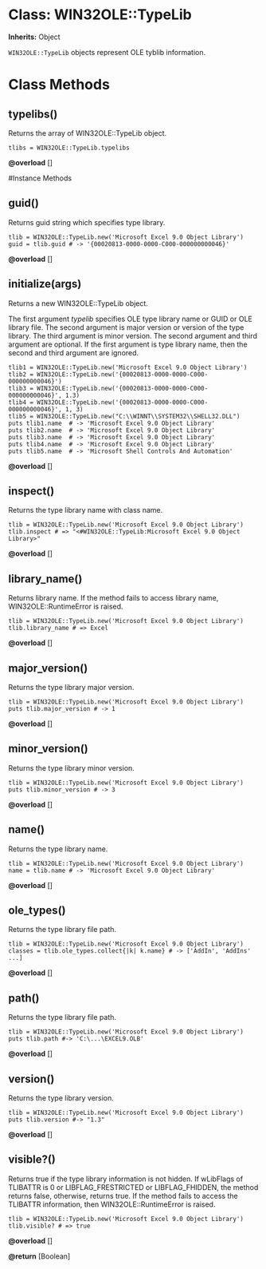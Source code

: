 # Class: WIN32OLE::TypeLib
**Inherits:** Object
    

`WIN32OLE::TypeLib` objects represent OLE tyblib information.


# Class Methods
## typelibs() [](#method-c-typelibs)
Returns the array of WIN32OLE::TypeLib object.

    tlibs = WIN32OLE::TypeLib.typelibs
**@overload** [] 


#Instance Methods
## guid() [](#method-i-guid)
Returns guid string which specifies type library.

    tlib = WIN32OLE::TypeLib.new('Microsoft Excel 9.0 Object Library')
    guid = tlib.guid # -> '{00020813-0000-0000-C000-000000000046}'

**@overload** [] 

## initialize(args) [](#method-i-initialize)
Returns a new WIN32OLE::TypeLib object.

The first argument *typelib*  specifies OLE type library name or GUID or OLE
library file. The second argument is major version or version of the type
library. The third argument is minor version. The second argument and third
argument are optional. If the first argument is type library name, then the
second and third argument are ignored.

    tlib1 = WIN32OLE::TypeLib.new('Microsoft Excel 9.0 Object Library')
    tlib2 = WIN32OLE::TypeLib.new('{00020813-0000-0000-C000-000000000046}')
    tlib3 = WIN32OLE::TypeLib.new('{00020813-0000-0000-C000-000000000046}', 1.3)
    tlib4 = WIN32OLE::TypeLib.new('{00020813-0000-0000-C000-000000000046}', 1, 3)
    tlib5 = WIN32OLE::TypeLib.new("C:\\WINNT\\SYSTEM32\\SHELL32.DLL")
    puts tlib1.name  # -> 'Microsoft Excel 9.0 Object Library'
    puts tlib2.name  # -> 'Microsoft Excel 9.0 Object Library'
    puts tlib3.name  # -> 'Microsoft Excel 9.0 Object Library'
    puts tlib4.name  # -> 'Microsoft Excel 9.0 Object Library'
    puts tlib5.name  # -> 'Microsoft Shell Controls And Automation'

**@overload** [] 

## inspect() [](#method-i-inspect)
Returns the type library name with class name.

    tlib = WIN32OLE::TypeLib.new('Microsoft Excel 9.0 Object Library')
    tlib.inspect # => "<#WIN32OLE::TypeLib:Microsoft Excel 9.0 Object Library>"

**@overload** [] 

## library_name() [](#method-i-library_name)
Returns library name. If the method fails to access library name,
WIN32OLE::RuntimeError is raised.

    tlib = WIN32OLE::TypeLib.new('Microsoft Excel 9.0 Object Library')
    tlib.library_name # => Excel

**@overload** [] 

## major_version() [](#method-i-major_version)
Returns the type library major version.

    tlib = WIN32OLE::TypeLib.new('Microsoft Excel 9.0 Object Library')
    puts tlib.major_version # -> 1

**@overload** [] 

## minor_version() [](#method-i-minor_version)
Returns the type library minor version.

    tlib = WIN32OLE::TypeLib.new('Microsoft Excel 9.0 Object Library')
    puts tlib.minor_version # -> 3

**@overload** [] 

## name() [](#method-i-name)
Returns the type library name.

    tlib = WIN32OLE::TypeLib.new('Microsoft Excel 9.0 Object Library')
    name = tlib.name # -> 'Microsoft Excel 9.0 Object Library'

**@overload** [] 

## ole_types() [](#method-i-ole_types)
Returns the type library file path.

    tlib = WIN32OLE::TypeLib.new('Microsoft Excel 9.0 Object Library')
    classes = tlib.ole_types.collect{|k| k.name} # -> ['AddIn', 'AddIns' ...]

**@overload** [] 

## path() [](#method-i-path)
Returns the type library file path.

    tlib = WIN32OLE::TypeLib.new('Microsoft Excel 9.0 Object Library')
    puts tlib.path #-> 'C:\...\EXCEL9.OLB'

**@overload** [] 

## version() [](#method-i-version)
Returns the type library version.

    tlib = WIN32OLE::TypeLib.new('Microsoft Excel 9.0 Object Library')
    puts tlib.version #-> "1.3"

**@overload** [] 

## visible?() [](#method-i-visible?)
Returns true if the type library information is not hidden. If wLibFlags of
TLIBATTR is 0 or LIBFLAG_FRESTRICTED or LIBFLAG_FHIDDEN, the method returns
false, otherwise, returns true. If the method fails to access the TLIBATTR
information, then WIN32OLE::RuntimeError is raised.

    tlib = WIN32OLE::TypeLib.new('Microsoft Excel 9.0 Object Library')
    tlib.visible? # => true

**@overload** [] 

**@return** [Boolean] 

